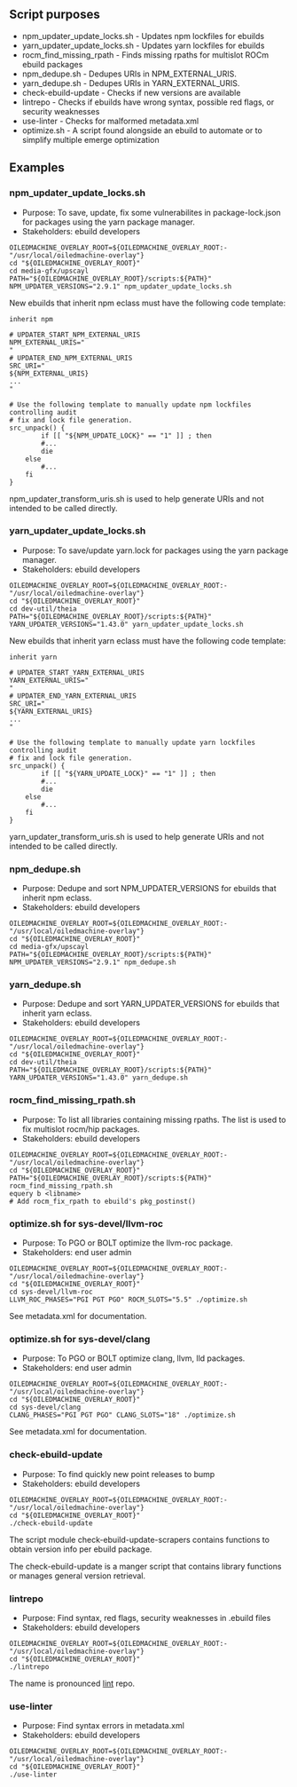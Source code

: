 ## Script purposes

* npm_updater_update_locks.sh - Updates npm lockfiles for ebuilds
* yarn_updater_update_locks.sh - Updates yarn lockfiles for ebuilds
* rocm_find_missing_rpath - Finds missing rpaths for multislot ROCm ebuild packages
* npm_dedupe.sh - Dedupes URIs in NPM_EXTERNAL_URIS.
* yarn_dedupe.sh - Dedupes URIs in YARN_EXTERNAL_URIS.
* check-ebuild-update - Checks if new versions are available
* lintrepo - Checks if ebuilds have wrong syntax, possible red flags, or security weaknesses
* use-linter - Checks for malformed metadata.xml
* optimize.sh - A script found alongside an ebuild to automate or to simplify multiple emerge optimization

## Examples

### npm_updater_update_locks.sh

* Purpose:  To save, update, fix some vulnerabilites in package-lock.json for packages using the yarn package manager.
* Stakeholders:  ebuild developers

```
OILEDMACHINE_OVERLAY_ROOT=${OILEDMACHINE_OVERLAY_ROOT:-"/usr/local/oiledmachine-overlay"}
cd "${OILEDMACHINE_OVERLAY_ROOT}"
cd media-gfx/upscayl
PATH="${OILEDMACHINE_OVERLAY_ROOT}/scripts:${PATH}"
NPM_UPDATER_VERSIONS="2.9.1" npm_updater_update_locks.sh
```

New ebuilds that inherit npm eclass must have the following code template:
```
inherit npm

# UPDATER_START_NPM_EXTERNAL_URIS
NPM_EXTERNAL_URIS="
"
# UPDATER_END_NPM_EXTERNAL_URIS
SRC_URI="
${NPM_EXTERNAL_URIS}
...
"

# Use the following template to manually update npm lockfiles controlling audit
# fix and lock file generation.
src_unpack() {
        if [[ "${NPM_UPDATE_LOCK}" == "1" ]] ; then
		#...
		die
	else
		#...
	fi
}
```

npm_updater_transform_uris.sh is used to help generate URIs and not intended to be called directly.

### yarn_updater_update_locks.sh

* Purpose:  To save/update yarn.lock for packages using the yarn package manager.
* Stakeholders:  ebuild developers

```
OILEDMACHINE_OVERLAY_ROOT=${OILEDMACHINE_OVERLAY_ROOT:-"/usr/local/oiledmachine-overlay"}
cd "${OILEDMACHINE_OVERLAY_ROOT}"
cd dev-util/theia
PATH="${OILEDMACHINE_OVERLAY_ROOT}/scripts:${PATH}"
YARN_UPDATER_VERSIONS="1.43.0" yarn_updater_update_locks.sh
```

New ebuilds that inherit yarn eclass must have the following code template:
```
inherit yarn

# UPDATER_START_YARN_EXTERNAL_URIS
YARN_EXTERNAL_URIS="
"
# UPDATER_END_YARN_EXTERNAL_URIS
SRC_URI="
${YARN_EXTERNAL_URIS}
...
"

# Use the following template to manually update yarn lockfiles controlling audit
# fix and lock file generation.
src_unpack() {
        if [[ "${YARN_UPDATE_LOCK}" == "1" ]] ; then
		#...
		die
	else
		#...
	fi
}
```

yarn_updater_transform_uris.sh is used to help generate URIs and not intended to be called directly.

### npm_dedupe.sh

* Purpose:  Dedupe and sort NPM_UPDATER_VERSIONS for ebuilds that inherit npm eclass.
* Stakeholders:  ebuild developers

```
OILEDMACHINE_OVERLAY_ROOT=${OILEDMACHINE_OVERLAY_ROOT:-"/usr/local/oiledmachine-overlay"}
cd "${OILEDMACHINE_OVERLAY_ROOT}"
cd media-gfx/upscayl
PATH="${OILEDMACHINE_OVERLAY_ROOT}/scripts:${PATH}"
NPM_UPDATER_VERSIONS="2.9.1" npm_dedupe.sh
```

### yarn_dedupe.sh

* Purpose:  Dedupe and sort YARN_UPDATER_VERSIONS for ebuilds that inherit yarn eclass.
* Stakeholders:  ebuild developers

```
OILEDMACHINE_OVERLAY_ROOT=${OILEDMACHINE_OVERLAY_ROOT:-"/usr/local/oiledmachine-overlay"}
cd "${OILEDMACHINE_OVERLAY_ROOT}"
cd dev-util/theia
PATH="${OILEDMACHINE_OVERLAY_ROOT}/scripts:${PATH}"
YARN_UPDATER_VERSIONS="1.43.0" yarn_dedupe.sh
```

### rocm_find_missing_rpath.sh

* Purpose:  To list all libraries containing missing rpaths.  The list is used to fix multislot rocm/hip packages.
* Stakeholders:  ebuild developers

```
OILEDMACHINE_OVERLAY_ROOT=${OILEDMACHINE_OVERLAY_ROOT:-"/usr/local/oiledmachine-overlay"}
cd "${OILEDMACHINE_OVERLAY_ROOT}"
PATH="${OILEDMACHINE_OVERLAY_ROOT}/scripts:${PATH}"
rocm_find_missing_rpath.sh
equery b <libname>
# Add rocm_fix_rpath to ebuild's pkg_postinst()
```

### optimize.sh for sys-devel/llvm-roc

* Purpose:  To PGO or BOLT optimize the llvm-roc package.
* Stakeholders:  end user admin

```
OILEDMACHINE_OVERLAY_ROOT=${OILEDMACHINE_OVERLAY_ROOT:-"/usr/local/oiledmachine-overlay"}
cd "${OILEDMACHINE_OVERLAY_ROOT}"
cd sys-devel/llvm-roc
LLVM_ROC_PHASES="PGI PGT PGO" ROCM_SLOTS="5.5" ./optimize.sh
```

See metadata.xml for documentation.

### optimize.sh for sys-devel/clang

* Purpose:  To PGO or BOLT optimize clang, llvm, lld packages.
* Stakeholders:  end user admin

```
OILEDMACHINE_OVERLAY_ROOT=${OILEDMACHINE_OVERLAY_ROOT:-"/usr/local/oiledmachine-overlay"}
cd "${OILEDMACHINE_OVERLAY_ROOT}"
cd sys-devel/clang
CLANG_PHASES="PGI PGT PGO" CLANG_SLOTS="18" ./optimize.sh
```

See metadata.xml for documentation.

### check-ebuild-update

* Purpose:  To find quickly new point releases to bump
* Stakeholders:  ebuild developers

```
OILEDMACHINE_OVERLAY_ROOT=${OILEDMACHINE_OVERLAY_ROOT:-"/usr/local/oiledmachine-overlay"}
cd "${OILEDMACHINE_OVERLAY_ROOT}"
./check-ebuild-update
```

The script module check-ebuild-update-scrapers contains functions to obtain
version info per ebuild package.

The check-ebuild-update is a manger script that contains library functions or
manages general version retrieval.

### lintrepo

* Purpose:  Find syntax, red flags, security weaknesses in .ebuild files
* Stakeholders:  ebuild developers

```
OILEDMACHINE_OVERLAY_ROOT=${OILEDMACHINE_OVERLAY_ROOT:-"/usr/local/oiledmachine-overlay"}
cd "${OILEDMACHINE_OVERLAY_ROOT}"
./lintrepo
```

The name is pronounced [lint](https://en.wikipedia.org/wiki/Lint_(software)) repo.

### use-linter

* Purpose:  Find syntax errors in metadata.xml
* Stakeholders:  ebuild developers

```
OILEDMACHINE_OVERLAY_ROOT=${OILEDMACHINE_OVERLAY_ROOT:-"/usr/local/oiledmachine-overlay"}
cd "${OILEDMACHINE_OVERLAY_ROOT}"
./use-linter
```
